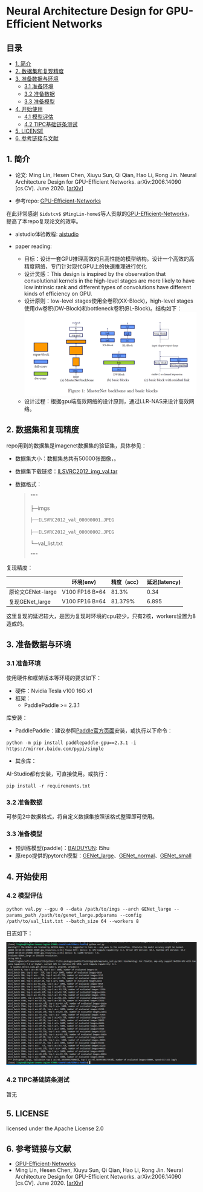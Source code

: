 # Neural Architecture Design for GPU-Efficient Networks
  
## 目录

- [1. 简介]()
- [2. 数据集和复现精度]()
- [3. 准备数据与环境]()
    - [3.1 准备环境]()
    - [3.2 准备数据]()
    - [3.3 准备模型]()
- [4. 开始使用]()
    - [4.1 模型评估]()
    - [4.2 TIPC基础链条测试]()
- [5. LICENSE]()
- [6. 参考链接与文献]()


## 1. 简介

- 论文: Ming Lin, Hesen Chen, Xiuyu Sun, Qi Qian, Hao Li, Rong Jin. Neural Architecture Design for GPU-Efficient Networks. arXiv:2006.14090 [cs.CV]. June 2020. [[arXiv](https://arxiv.org/abs/2006.14090)]

- 参考repo: [GPU-Efficient-Networks](https://github.com/idstcv/GPU-Efficient-Networks)

在此非常感谢 `$idstcv$` `$MingLin-home$`等人贡献的[GPU-Efficient-Networks](https://github.com/idstcv/GPU-Efficient-Networks)，提高了本repo复现论文的效率。

- aistudio体验教程: [aistudio](https://aistudio.baidu.com/aistudio/projectdetail/4404628)

- paper reading:

  - 目标：设计一套GPU推理高效的且高性能的模型结构。设计一个高效的高精度网络，专门针对现代GPU上的快速推理进行优化
  - 设计灵感：This design is inspired by the observation that convolutional kernels in the high-level stages are more likely to have low intrinsic rank and different types of convolutions have different kinds of efficiency on GPU.
  - 设计原则：low-level stages使用全卷积(XX-Block)，high-level stages使用dw卷积(DW-Block)和bottleneck卷积(BL-Block)。结构如下：
![网络结构](asset/structure.png)
  - 设计过程：根据gpu端高效网络的设计原则，通过LLR-NAS来设计高效网络。

## 2. 数据集和复现精度

repo用到的数据集是imagenet数据集的验证集，具体参见：

- 数据集大小：数据集总共有50000张图像，。

- 数据集下载链接：[ILSVRC2012_img_val.tar](https://aistudio.baidu.com/aistudio/datasetdetail/68594)

- 数据格式：

  > """
  >
  > ├─imgs
  >
  >     ├──ILSVRC2012_val_00000001.JPEG
  >
  >     ├──ILSVRC2012_val_00000002.JPEG
  >
  > └─val_list.txt
  >
  > """

复现精度：

|                  |    环境(env)     |    精度（acc） | 延迟(latency)   |
| ---------------  | --------------- | -------------- | -------------- |
| 原论文GENet-large | V100 FP16 B=64  |   81.3%        |   0.34         |
| 复现GENet_large   | V100 FP16 B=64  |   81.379%      |   6.895        |

这里复现的延迟较大，是因为复现时环境的cpu较少，只有2核，workers设置为8造成的。

## 3. 准备数据与环境

### 3.1 准备环境

使用硬件和框架版本等环境的要求如下：

- 硬件：Nvidia Tesla v100 16G x1
- 框架：
  - PaddlePaddle >= 2.3.1

库安装：

- PaddlePaddle：建议参照[Paddle官方页面](https://www.paddlepaddle.org.cn/install/quick?docurl=/documentation/docs/zh/install/pip/linux-pip.html)安装，或执行以下命令：

```shell
python -m pip install paddlepaddle-gpu==2.3.1 -i https://mirror.baidu.com/pypi/simple
```

- 其余库：

AI-Studio都有安装，可直接使用。或执行：
```shell
pip install -r requirements.txt
```

### 3.2 准备数据

可参见2中数据格式，将自定义数据集按照该格式整理即可使用。

### 3.3 准备模型

- 预训练模型(paddle)：[BAIDUYUN](https://pan.baidu.com/s/1u-90N6kehZAyYBvM7QgQ8g): l5hu
- 原repo提供的pytorch模型：[GENet_large](https://idstcv.oss-cn-zhangjiakou.aliyuncs.com/GENet/GENet_large.pth)、[GENet_normal](https://idstcv.oss-cn-zhangjiakou.aliyuncs.com/GENet/GENet_normal.pth)、[GENet_small](https://idstcv.oss-cn-zhangjiakou.aliyuncs.com/GENet/GENet_small.pth)

## 4. 开始使用

### 4.2 模型评估

```shell
python val.py --gpu 0 --data /path/to/imgs --arch GENet_large --params_path /path/to/genet_large.pdparams --config /path/to/val_list.txt --batch_size 64 --workers 8
```

日志如下：

![paddle模型推理](asset/genet_paddle_experiment.png)

### 4.2 TIPC基础链条测试

暂无

## 5. LICENSE

licensed under the Apache License 2.0

## 6. 参考链接与文献
- [GPU-Efficient-Networks](https://github.com/idstcv/GPU-Efficient-Networks)
- Ming Lin, Hesen Chen, Xiuyu Sun, Qi Qian, Hao Li, Rong Jin. Neural Architecture Design for GPU-Efficient Networks. arXiv:2006.14090 [cs.CV]. June 2020. [[arXiv](https://arxiv.org/abs/2006.14090)]
